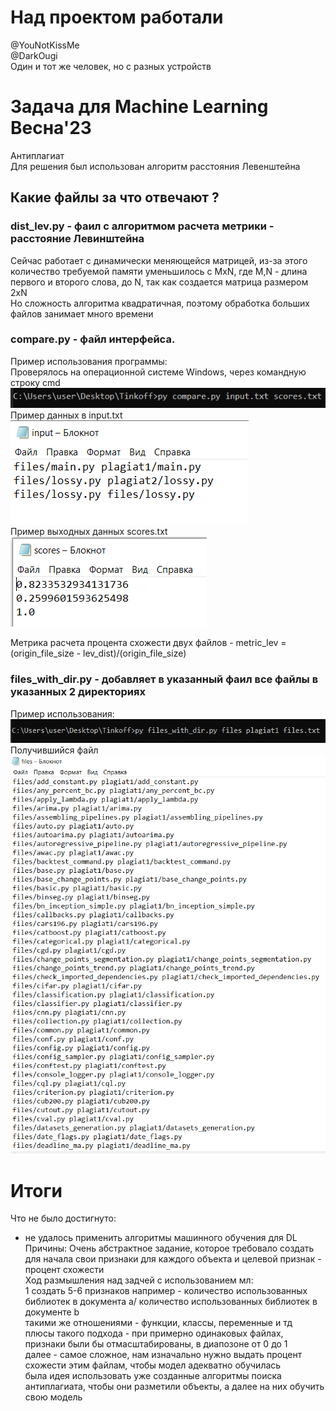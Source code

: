 # Над проектом работали
@YouNotKissMe  
@DarkOugi  
Один и тот же человек, но с разных устройств

# Задача для Machine Learning Весна'23
Антиплагиат  
Для решения был использован алгоритм расстояния Левенштейна

## Какие файлы за что отвечают ?

### dist_lev.py - фаил с алгоритмом расчета метрики - расстояние Левинштейна
Сейчас работает с динамически меняющейся матрицей, из-за этого количество 
требуемой памяти уменьшилось с MxN, где M,N - длина первого и второго слова, до N, 
так как создается матрица размером 2xN  
Но сложность алгоритма квадратичная, поэтому обработка больших файлов занимает много времени

### compare.py - файл интерфейса.
Пример использования программы:  
Проверялось на операционной системе Windows, через командную строку cmd  
![изображение с примером запуска скрипта](/pic/img.png)  
Пример данных в input.txt  
![изображение с примером файла, хранящего список файлов к проверки](/pic/img_1.png)  
Пример выходных данных scores.txt  
![изображение с примером файла, хранящего результаты работы алгоритма](/pic/img_2.png) 

Метрика расчета процента схожести двух файлов - 
metric_lev = (origin_file_size - lev_dist)/(origin_file_size)
### files_with_dir.py - добавляет в указанный фаил все файлы в указанных 2 директориях 
Пример использования:    
![изображение с использованием скрипта в командной строке](/pic/img_3.png)  
Получившийся файл  
![изображение с файлом files, в котором хранятся все файлы папок  files plagiat1](pic/img_4.png)
# Итоги
Что не было достигнуто:  

- не удалось применить алгоритмы машинного обучения для DL
Причины:
Очень абстрактное задание, которое требовало создать для начала свои признаки для каждого объекта и целевой признак - процент схожести  
Ход размышления над задчей с использованием мл:  
1 создать 5-6 признаков
например - количество использованных библиотек в документа a/ количество использованных библиотек в документе b  
такими же отношениями - функции, классы, переменные и тд  
плюсы такого подхода - при примерно одинаковых файлах, признаки были бы отмасштабированы, в диапозоне от 0 до 1  
далее - самое сложное, нам изначально нужно выдать процент схожести этим файлам, чтобы модел адекватно обучилась  
была идея использовать уже созданные алгоритмы поиска антиплагиата, чтобы они разметили объекты, а далее на них обучить свою модель   
